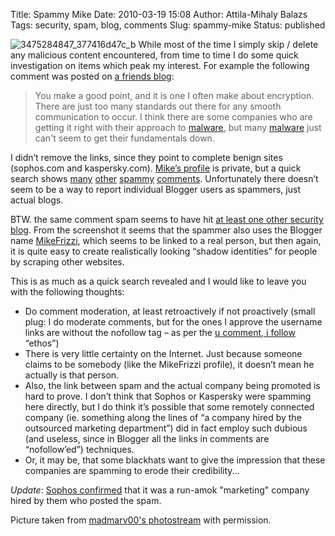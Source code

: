Title: Spammy Mike
Date: 2010-03-19 15:08
Author: Attila-Mihaly Balazs
Tags: security, spam, blog, comments
Slug: spammy-mike
Status: published

![3475284847\_377416d47c\_b](http://lh6.ggpht.com/_hrvCBhtWhJ4/S6N3PMT6XqI/AAAAAAAACO4/ZaHJ7Y491HE/3475284847_377416d47c_b%5B2%5D.jpg?imgmax=800 "3475284847_377416d47c_b")
While most of the time I simply skip / delete any malicious content
encountered, from time to time I do some quick investigation on items
which peak my interest. For example the following comment was posted on
[a friends
blog](http://anti-virus-rants.blogspot.com/2010/01/whats-in-malware-name.html?showComment=1268851165907#c6369496536621245796):

> You make a good point, and it is one I often make about encryption.
> There are just too many standards out there for any smooth
> communication to occur. I think there are some companies who are
> getting it right with their approach to
> [malware](http://www.sophos.com/products/malware-protection/), but
> many [malware](http://www.kaspersky.com) just can't seem to get their
> fundamentals down.

I didn’t remove the links, since they point to complete benign sites
(sophos.com and kaspersky.com). [Mike’s
profile](http://www.blogger.com/profile/02458034558660798345) is
private, but a quick search shows
[many](http://ricedaddies.blogspot.com/2009/11/our-newest-edition.html#comment-6822895557266977511)
[other](http://web20travel.blogspot.com/2006/05/avvenu-access-files-and-share-photos.html?showComment=1258019766980#c5244422916009263438)
[spammy](http://mazeville.blogspot.com/2009/12/waiting-for-honest-christmas-letter.html#comment-8516384136887415269)
[comments](http://eddiejohn66.blogspot.com/2009/12/santas-galore.html?showComment=1260980219210#c8627538199453512111).
Unfortunately there doesn’t seem to be a way to report individual
Blogger users as spammers, just actual blogs.

BTW. the same comment spam seems to have hit [at least one other
security
blog](http://technicalinfodotnet.blogspot.com/2010/03/sophos-stop-spamming-me-and-end-your.html).
From the screenshot it seems that the spammer also uses the Blogger name
[MikeFrizzi](http://www.blogger.com/profile/13719854850902221999), which
seems to be linked to a real person, but then again, it is quite easy to
create realistically looking “shadow identities” for people by scraping
other websites.

This is as much as a quick search revealed and I would like to leave you
with the following thoughts:

-   Do comment moderation, at least retroactively if not proactively
    (small plug: I do moderate comments, but for the ones I approve the
    username links are without the nofollow tag – as per the [u comment,
    i follow](http://randaclay.com/blog/i-follow/) “ethos”)
-   There is very little certainty on the Internet. Just because someone
    claims to be somebody (like the MikeFrizzi profile), it doesn’t mean
    he actually is that person.
-   Also, the link between spam and the actual company being promoted is
    hard to prove. I don’t think that Sophos or Kaspersky were spamming
    here directly, but I do think it’s possible that some remotely
    connected company (ie. something along the lines of “a company hired
    by the outsourced marketing department”) did in fact employ such
    dubious (and useless, since in Blogger all the links in comments are
    “nofollow’ed”) techniques.
-   Or, it may be, that some blackhats want to give the impression that
    these companies are spamming to erode their credibility...

*Update*: [Sophos
confirmed](http://technicalinfodotnet.blogspot.com/2010/03/comment-spam-and-seo-campaign-apology.html)
that it was a run-amok "marketing" company hired by them who posted the
spam.

Picture taken from [madmarv00's
photostream](http://www.flickr.com/photos/madmarv/) with permission.
